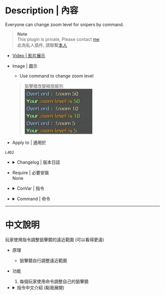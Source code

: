 
# Description | 內容
Everyone can change zoom level for snipers by command.

> __Note__ <br/>
This plugin is private, Please contact [me](https://github.com/fbef0102/Game-Private_Plugin#私人插件列表-private-plugins-list)<br/>
此為私人插件, 請聯繫[本人](https://github.com/fbef0102/Game-Private_Plugin#私人插件列表-private-plugins-list)

* [Video | 影片展示](https://youtu.be/RJzJAp-aWhI)

* Image | 圖示
	* Use command to change zoom level
    > 狙擊槍改變縮放級別
	<br/>![l4d2_zoom_level_1](image/l4d2_zoom_level_1.jpg)

* Apply to | 適用於
```
L4D2
```

* <details><summary>Changelog | 版本日誌</summary>
    * v1.1
	    * Request by 壹梦
	    * Add cmd: sm_zoom

    * v0.0
	    * [By BHaType](https://forums.alliedmods.net/showthread.php?p=2719630)
</details>

* Require | 必要安裝
    <br/>None

* <details><summary>ConVar | 指令</summary>

    None
</details>

* <details><summary>Command | 命令</summary>
    
    * **Change Zoom Level**
		```php
        sm_zoom <number>
		```
</details>

- - - -
# 中文說明
玩家使用指令調整狙擊鏡的遠近範圍 (可以看得更遠)

* 原理
    * 狙擊鏡自行調整遠近範圍

* 功能
	1. 每個玩家使用命令調整自己的狙擊鏡

* <details><summary>指令中文介紹 (點我展開)</summary>

    * **狙擊槍改變縮放級別，指定數字，數字越小，看得越遠**
        ```php
        sm_zoom <數字>
        ```
</details>
